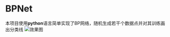 # BPNet
本项目使用**python**语言简单实现了BP网络，随机生成若干个数据点并对其训练画出分类线
![效果图](http://t7.baidu.com/it/u=3616242789,1098670747&fm=79&app=86&f=JPEG?w=900&h=1350)
